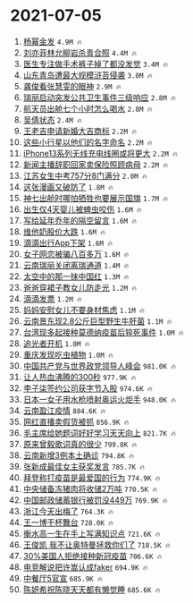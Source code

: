 # 2021-07-05

1. [杨幂金发](https://s.weibo.com/weibo?q=%23%E6%9D%A8%E5%B9%82%E9%87%91%E5%8F%91%23&Refer=top) `4.9M 🔥`
1. [刘亦菲林允柳岩杀青合照](https://s.weibo.com/weibo?q=%23%E5%88%98%E4%BA%A6%E8%8F%B2%E6%9E%97%E5%85%81%E6%9F%B3%E5%B2%A9%E6%9D%80%E9%9D%92%E5%90%88%E7%85%A7%23&Refer=top) `4.4M 🔥`
1. [医生专注做手术裤子掉了都没发觉](https://s.weibo.com/weibo?q=%23%E5%8C%BB%E7%94%9F%E4%B8%93%E6%B3%A8%E5%81%9A%E6%89%8B%E6%9C%AF%E8%A3%A4%E5%AD%90%E6%8E%89%E4%BA%86%E9%83%BD%E6%B2%A1%E5%8F%91%E8%A7%89%23&Refer=top) `3.4M 🔥`
1. [山东青岛遭最大规模浒苔侵袭](https://s.weibo.com/weibo?q=%23%E5%B1%B1%E4%B8%9C%E9%9D%92%E5%B2%9B%E9%81%AD%E6%9C%80%E5%A4%A7%E8%A7%84%E6%A8%A1%E6%B5%92%E8%8B%94%E4%BE%B5%E8%A2%AD%23&Refer=top) `3.0M 🔥`
1. [龚俊看张慧雯的眼神](https://s.weibo.com/weibo?q=%23%E9%BE%9A%E4%BF%8A%E7%9C%8B%E5%BC%A0%E6%85%A7%E9%9B%AF%E7%9A%84%E7%9C%BC%E7%A5%9E%23&Refer=top) `2.9M 🔥`
1. [瑞丽启动突发公共卫生事件三级响应](https://s.weibo.com/weibo?q=%23%E7%91%9E%E4%B8%BD%E5%90%AF%E5%8A%A8%E7%AA%81%E5%8F%91%E5%85%AC%E5%85%B1%E5%8D%AB%E7%94%9F%E4%BA%8B%E4%BB%B6%E4%B8%89%E7%BA%A7%E5%93%8D%E5%BA%94%23&Refer=top) `2.8M 🔥`
1. [航天员出舱七个小时怎么喝水](https://s.weibo.com/weibo?q=%23%E8%88%AA%E5%A4%A9%E5%91%98%E5%87%BA%E8%88%B1%E4%B8%83%E4%B8%AA%E5%B0%8F%E6%97%B6%E6%80%8E%E4%B9%88%E5%96%9D%E6%B0%B4%23&Refer=top) `2.8M 🔥`
1. [吴倩状态](https://s.weibo.com/weibo?q=%23%E5%90%B4%E5%80%A9%E7%8A%B6%E6%80%81%23&Refer=top) `2.4M 🔥`
1. [王老吉申请新婚大吉商标](https://s.weibo.com/weibo?q=%23%E7%8E%8B%E8%80%81%E5%90%89%E7%94%B3%E8%AF%B7%E6%96%B0%E5%A9%9A%E5%A4%A7%E5%90%89%E5%95%86%E6%A0%87%23&Refer=top) `2.2M 🔥`
1. [这些小行星以他们的名字命名](https://s.weibo.com/weibo?q=%23%E8%BF%99%E4%BA%9B%E5%B0%8F%E8%A1%8C%E6%98%9F%E4%BB%A5%E4%BB%96%E4%BB%AC%E7%9A%84%E5%90%8D%E5%AD%97%E5%91%BD%E5%90%8D%23&Refer=top) `2.2M 🔥`
1. [iPhone13系列无线充电线圈或将更大](https://s.weibo.com/weibo?q=%23iPhone13%E7%B3%BB%E5%88%97%E6%97%A0%E7%BA%BF%E5%85%85%E7%94%B5%E7%BA%BF%E5%9C%88%E6%88%96%E5%B0%86%E6%9B%B4%E5%A4%A7%23&Refer=top) `2.2M 🔥`
1. [新闻主播辞职回家卖保险照顾病母](https://s.weibo.com/weibo?q=%23%E6%96%B0%E9%97%BB%E4%B8%BB%E6%92%AD%E8%BE%9E%E8%81%8C%E5%9B%9E%E5%AE%B6%E5%8D%96%E4%BF%9D%E9%99%A9%E7%85%A7%E9%A1%BE%E7%97%85%E6%AF%8D%23&Refer=top) `2.2M 🔥`
1. [江苏女生中考757分8门满分](https://s.weibo.com/weibo?q=%23%E6%B1%9F%E8%8B%8F%E5%A5%B3%E7%94%9F%E4%B8%AD%E8%80%83757%E5%88%868%E9%97%A8%E6%BB%A1%E5%88%86%23&Refer=top) `2.0M 🔥`
1. [这张漫画又破防了](https://s.weibo.com/weibo?q=%23%E8%BF%99%E5%BC%A0%E6%BC%AB%E7%94%BB%E5%8F%88%E7%A0%B4%E9%98%B2%E4%BA%86%23&Refer=top) `1.8M 🔥`
1. [神七出舱时哪怕牺牲也要展示国旗](https://s.weibo.com/weibo?q=%23%E7%A5%9E%E4%B8%83%E5%87%BA%E8%88%B1%E6%97%B6%E5%93%AA%E6%80%95%E7%89%BA%E7%89%B2%E4%B9%9F%E8%A6%81%E5%B1%95%E7%A4%BA%E5%9B%BD%E6%97%97%23&Refer=top) `1.7M 🔥`
1. [出生仅4天婴儿被蜱虫咬伤](https://s.weibo.com/weibo?q=%23%E5%87%BA%E7%94%9F%E4%BB%854%E5%A4%A9%E5%A9%B4%E5%84%BF%E8%A2%AB%E8%9C%B1%E8%99%AB%E5%92%AC%E4%BC%A4%23&Refer=top) `1.6M 🔥`
1. [写给延年乔年的隔空留言](https://s.weibo.com/weibo?q=%23%E5%86%99%E7%BB%99%E5%BB%B6%E5%B9%B4%E4%B9%94%E5%B9%B4%E7%9A%84%E9%9A%94%E7%A9%BA%E7%95%99%E8%A8%80%23&Refer=top) `1.6M 🔥`
1. [维他奶股价大跌](https://s.weibo.com/weibo?q=%23%E7%BB%B4%E4%BB%96%E5%A5%B6%E8%82%A1%E4%BB%B7%E5%A4%A7%E8%B7%8C%23&Refer=top) `1.6M 🔥`
1. [滴滴出行App下架](https://s.weibo.com/weibo?q=%23%E6%BB%B4%E6%BB%B4%E5%87%BA%E8%A1%8CApp%E4%B8%8B%E6%9E%B6%23&Refer=top) `1.6M 🔥`
1. [女子网恋被骗八百多万](https://s.weibo.com/weibo?q=%23%E5%A5%B3%E5%AD%90%E7%BD%91%E6%81%8B%E8%A2%AB%E9%AA%97%E5%85%AB%E7%99%BE%E5%A4%9A%E4%B8%87%23&Refer=top) `1.6M 🔥`
1. [云南瑞丽关闭离瑞通道](https://s.weibo.com/weibo?q=%23%E4%BA%91%E5%8D%97%E7%91%9E%E4%B8%BD%E5%85%B3%E9%97%AD%E7%A6%BB%E7%91%9E%E9%80%9A%E9%81%93%23&Refer=top) `1.4M 🔥`
1. [太空中的那一抹中国红](https://s.weibo.com/weibo?q=%23%E5%A4%AA%E7%A9%BA%E4%B8%AD%E7%9A%84%E9%82%A3%E4%B8%80%E6%8A%B9%E4%B8%AD%E5%9B%BD%E7%BA%A2%23&Refer=top) `1.3M 🔥`
1. [爸爸穿裙子教女儿防走光](https://s.weibo.com/weibo?q=%23%E7%88%B8%E7%88%B8%E7%A9%BF%E8%A3%99%E5%AD%90%E6%95%99%E5%A5%B3%E5%84%BF%E9%98%B2%E8%B5%B0%E5%85%89%23&Refer=top) `1.2M 🔥`
1. [滴滴发票](https://s.weibo.com/weibo?q=%E6%BB%B4%E6%BB%B4%E5%8F%91%E7%A5%A8&Refer=top) `1.2M 🔥`
1. [妈妈安慰女儿不要身材焦虑](https://s.weibo.com/weibo?q=%23%E5%A6%88%E5%A6%88%E5%AE%89%E6%85%B0%E5%A5%B3%E5%84%BF%E4%B8%8D%E8%A6%81%E8%BA%AB%E6%9D%90%E7%84%A6%E8%99%91%23&Refer=top) `1.1M 🔥`
1. [云南景东现2.8公斤巨型野生牛肝菌](https://s.weibo.com/weibo?q=%23%E4%BA%91%E5%8D%97%E6%99%AF%E4%B8%9C%E7%8E%B02.8%E5%85%AC%E6%96%A4%E5%B7%A8%E5%9E%8B%E9%87%8E%E7%94%9F%E7%89%9B%E8%82%9D%E8%8F%8C%23&Refer=top) `1.1M 🔥`
1. [台湾现多起接种莫德纳疫苗后猝死事件](https://s.weibo.com/weibo?q=%23%E5%8F%B0%E6%B9%BE%E7%8E%B0%E5%A4%9A%E8%B5%B7%E6%8E%A5%E7%A7%8D%E8%8E%AB%E5%BE%B7%E7%BA%B3%E7%96%AB%E8%8B%97%E5%90%8E%E7%8C%9D%E6%AD%BB%E4%BA%8B%E4%BB%B6%23&Refer=top) `1.0M 🔥`
1. [追光者开机](https://s.weibo.com/weibo?q=%23%E8%BF%BD%E5%85%89%E8%80%85%E5%BC%80%E6%9C%BA%23&Refer=top) `1.0M 🔥`
1. [重庆发现吃虫植物](https://s.weibo.com/weibo?q=%23%E9%87%8D%E5%BA%86%E5%8F%91%E7%8E%B0%E5%90%83%E8%99%AB%E6%A4%8D%E7%89%A9%23&Refer=top) `1.0M 🔥`
1. [中国共产党与世界政党领导人峰会](https://s.weibo.com/weibo?q=%23%E4%B8%AD%E5%9B%BD%E5%85%B1%E4%BA%A7%E5%85%9A%E4%B8%8E%E4%B8%96%E7%95%8C%E6%94%BF%E5%85%9A%E9%A2%86%E5%AF%BC%E4%BA%BA%E5%B3%B0%E4%BC%9A%23&Refer=top) `981.0K 🔥`
1. [让人热血沸腾的300秒](https://s.weibo.com/weibo?q=%23%E8%AE%A9%E4%BA%BA%E7%83%AD%E8%A1%80%E6%B2%B8%E8%85%BE%E7%9A%84300%E7%A7%92%23&Refer=top) `977.9K 🔥`
1. [李子柒签约公司获字节入股](https://s.weibo.com/weibo?q=%23%E6%9D%8E%E5%AD%90%E6%9F%92%E7%AD%BE%E7%BA%A6%E5%85%AC%E5%8F%B8%E8%8E%B7%E5%AD%97%E8%8A%82%E5%85%A5%E8%82%A1%23&Refer=top) `974.6K 🔥`
1. [日本一女子用水枪喷射奥运火炬手](https://s.weibo.com/weibo?q=%23%E6%97%A5%E6%9C%AC%E4%B8%80%E5%A5%B3%E5%AD%90%E7%94%A8%E6%B0%B4%E6%9E%AA%E5%96%B7%E5%B0%84%E5%A5%A5%E8%BF%90%E7%81%AB%E7%82%AC%E6%89%8B%23&Refer=top) `948.0K 🔥`
1. [云南盈江疫情](https://s.weibo.com/weibo?q=%23%E4%BA%91%E5%8D%97%E7%9B%88%E6%B1%9F%E7%96%AB%E6%83%85%23&Refer=top) `884.6K 🔥`
1. [网红直播卖假货被抓](https://s.weibo.com/weibo?q=%23%E7%BD%91%E7%BA%A2%E7%9B%B4%E6%92%AD%E5%8D%96%E5%81%87%E8%B4%A7%E8%A2%AB%E6%8A%93%23&Refer=top) `856.9K 🔥`
1. [毛主席给她题词好好学习天天向上](https://s.weibo.com/weibo?q=%23%E6%AF%9B%E4%B8%BB%E5%B8%AD%E7%BB%99%E5%A5%B9%E9%A2%98%E8%AF%8D%E5%A5%BD%E5%A5%BD%E5%AD%A6%E4%B9%A0%E5%A4%A9%E5%A4%A9%E5%90%91%E4%B8%8A%23&Refer=top) `821.7K 🔥`
1. [原来曾毅歌词真的很少](https://s.weibo.com/weibo?q=%23%E5%8E%9F%E6%9D%A5%E6%9B%BE%E6%AF%85%E6%AD%8C%E8%AF%8D%E7%9C%9F%E7%9A%84%E5%BE%88%E5%B0%91%23&Refer=top) `799.8K 🔥`
1. [云南新增3例本土确诊](https://s.weibo.com/weibo?q=%23%E4%BA%91%E5%8D%97%E6%96%B0%E5%A2%9E3%E4%BE%8B%E6%9C%AC%E5%9C%9F%E7%A1%AE%E8%AF%8A%23&Refer=top) `794.8K 🔥`
1. [张新成最佳女主获奖发言](https://s.weibo.com/weibo?q=%23%E5%BC%A0%E6%96%B0%E6%88%90%E6%9C%80%E4%BD%B3%E5%A5%B3%E4%B8%BB%E8%8E%B7%E5%A5%96%E5%8F%91%E8%A8%80%23&Refer=top) `785.7K 🔥`
1. [拜登称打疫苗是最爱国的行为](https://s.weibo.com/weibo?q=%23%E6%8B%9C%E7%99%BB%E7%A7%B0%E6%89%93%E7%96%AB%E8%8B%97%E6%98%AF%E6%9C%80%E7%88%B1%E5%9B%BD%E7%9A%84%E8%A1%8C%E4%B8%BA%23&Refer=top) `774.9K 🔥`
1. [中央储备冻猪肉将收储2万吨](https://s.weibo.com/weibo?q=%23%E4%B8%AD%E5%A4%AE%E5%82%A8%E5%A4%87%E5%86%BB%E7%8C%AA%E8%82%89%E5%B0%86%E6%94%B6%E5%82%A82%E4%B8%87%E5%90%A8%23&Refer=top) `770.5K 🔥`
1. [中国邮政储蓄银行被罚没449万](https://s.weibo.com/weibo?q=%23%E4%B8%AD%E5%9B%BD%E9%82%AE%E6%94%BF%E5%82%A8%E8%93%84%E9%93%B6%E8%A1%8C%E8%A2%AB%E7%BD%9A%E6%B2%A1449%E4%B8%87%23&Refer=top) `769.9K 🔥`
1. [浙江今天出梅了](https://s.weibo.com/weibo?q=%23%E6%B5%99%E6%B1%9F%E4%BB%8A%E5%A4%A9%E5%87%BA%E6%A2%85%E4%BA%86%23&Refer=top) `764.3K 🔥`
1. [王一博干杯舞台](https://s.weibo.com/weibo?q=%23%E7%8E%8B%E4%B8%80%E5%8D%9A%E5%B9%B2%E6%9D%AF%E8%88%9E%E5%8F%B0%23&Refer=top) `728.0K 🔥`
1. [衡水高一生在手上写满知识点](https://s.weibo.com/weibo?q=%23%E8%A1%A1%E6%B0%B4%E9%AB%98%E4%B8%80%E7%94%9F%E5%9C%A8%E6%89%8B%E4%B8%8A%E5%86%99%E6%BB%A1%E7%9F%A5%E8%AF%86%E7%82%B9%23&Refer=top) `721.6K 🔥`
1. [王俊凯 我不让奥特曼拯救你们了](https://s.weibo.com/weibo?q=%E7%8E%8B%E4%BF%8A%E5%87%AF%20%E6%88%91%E4%B8%8D%E8%AE%A9%E5%A5%A5%E7%89%B9%E6%9B%BC%E6%8B%AF%E6%95%91%E4%BD%A0%E4%BB%AC%E4%BA%86&Refer=top) `718.5K 🔥`
1. [30%美国人拒绝接种新冠疫苗](https://s.weibo.com/weibo?q=%2330%25%E7%BE%8E%E5%9B%BD%E4%BA%BA%E6%8B%92%E7%BB%9D%E6%8E%A5%E7%A7%8D%E6%96%B0%E5%86%A0%E7%96%AB%E8%8B%97%23&Refer=top) `706.6K 🔥`
1. [电竞解说把许嵩认成faker](https://s.weibo.com/weibo?q=%23%E7%94%B5%E7%AB%9E%E8%A7%A3%E8%AF%B4%E6%8A%8A%E8%AE%B8%E5%B5%A9%E8%AE%A4%E6%88%90faker%23&Refer=top) `694.9K 🔥`
1. [中餐厅5官宣](https://s.weibo.com/weibo?q=%23%E4%B8%AD%E9%A4%90%E5%8E%855%E5%AE%98%E5%AE%A3%23&Refer=top) `685.9K 🔥`
1. [陈妍希祝陈晓天天都有懒觉睡](https://s.weibo.com/weibo?q=%23%E9%99%88%E5%A6%8D%E5%B8%8C%E7%A5%9D%E9%99%88%E6%99%93%E5%A4%A9%E5%A4%A9%E9%83%BD%E6%9C%89%E6%87%92%E8%A7%89%E7%9D%A1%23&Refer=top) `685.6K 🔥`
